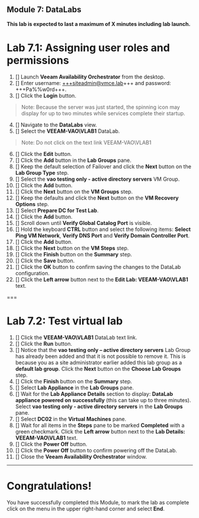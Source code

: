 Module 7: DataLabs
---
**This lab is expected to last a maximum of X minutes including lab launch.**

# Lab 7.1: Assigning user roles and permissions

1. [] Launch **Veeam Availability Orchestrator** from the desktop.
2. [] Enter username: +++siteadmin@vmce.lab+++ and password: +++Pa%%w0rd+++.
3. [] Click the **Login** button.
>Note: Because the server was just started, the spinning icon may display for up to two minutes while services complete their startup.


4. [] Navigate to the **DataLabs** view.
5. [] Select the **VEEAM-VAO\VLAB1** DataLab.
> Note: Do not click on the text link VEEAM-VAO\VLAB1

6. [] Click the **Edit** button.
7. [] Click the **Add** button in the **Lab Groups** pane.
8. [] Keep the default selection of Failover and click the **Next** button on the **Lab Group Type** step.
9. [] Select the **vao testing only - active directory servers** VM Group.
10. [] Click the **Add** button.
11. [] Click the **Next** button on the **VM Groups** step.
12. [] Keep the defaults and click the **Next** button on the **VM Recovery Options** step.
13. [] Select **Prepare DC for Test Lab**.
14. [] Click the **Add** button.
15. [] Scroll down until **Verify Global Catalog Port** is visible.
16. [] Hold the keyboard **CTRL** button and select the following items: **Select Ping VM Network**, **Verify DNS Port** and **Verify Domain Controller Port**.
17. [] Click the **Add** button.
18. [] Click the **Next** button on the **VM Steps** step.
19. [] Click the **Finish** button on the **Summary** step.
20. [] Click the **Save** button.
21. [] Click the **OK** button to confirm saving the changes to the DataLab configuration.
22. [] Click the **Left arrow** button next to the **Edit Lab: VEEAM-VAO\VLAB1** text.

===

# Lab 7.2: Test virtual lab

1. [] Click the **VEEAM-VAO\VLAB1** DataLab text link.
2. [] Click the **Run** button.
3. [] Notice that the **vao testing only – active directory servers** Lab Group has already been added and that it is not possible to remove it. This is because you as a site administrator earlier added this lab group as a **default lab group**. Click the **Next** button on the **Choose Lab Groups** step.
4. [] Click the **Finish** button on the **Summary** step.
5. [] Select **Lab Appliance** in the **Lab Groups** pane.
6. [] Wait for the **Lab Appliance Details** section to display: **DataLab appliance powered on successfully** (this can take up to three minutes). Select **vao testing only - active directory servers** in the **Lab Groups** pane.
7. [] Select **DC02** in the **Virtual Machines** pane.
8. [] Wait for all items in the **Steps** pane to be marked **Completed** with a green checkmark. Click the **Left arrow** button next to the **Lab Details: VEEAM-VAO\VLAB1** text.
9. [] Click the **Power Off** button.
10. [] Click the **Power Off** button to confirm powering off the DataLab.
11. [] Close the **Veeam Availability Orchestrator** window.

---

# Congratulations!

You have successfully completed this Module, to mark the lab as complete click on the menu in the upper right-hand corner and select **End**.
